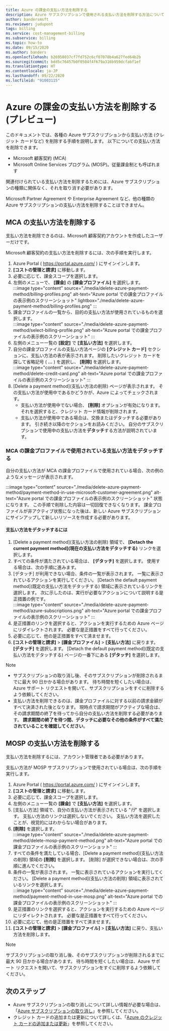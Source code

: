 ```yaml
---
title: Azure の課金の支払い方法を削除する
description: Azure サブスクリプションで使用される支払い方法を削除する方法について説明します。
author: bandersmsft
ms.reviewer: judupont
tags: billing
ms.service: cost-management-billing
ms.subservice: billing
ms.topic: how-to
ms.date: 09/15/2020
ms.author: banders
ms.openlocfilehash: b26958037cf7fd752c6cf07078b4a627fed64b2b
ms.sourcegitcommit: bdd5c76457b0f0504f4f679a316b959dcfabf1ef
ms.translationtype: HT
ms.contentlocale: ja-JP
ms.lasthandoff: 09/22/2020
ms.locfileid: "91003115"
---
```

# <a name="delete-an-azure-billing-payment-method-preview"></a>Azure の課金の支払い方法を削除する (プレビュー)

このドキュメントでは、各種の Azure サブスクリプションから支払い方法 (クレジット カードなど) を削除する手順を説明します。 以下についての支払い方法を削除できます。

- Microsoft 顧客契約 (MCA)
- Microsoft Online Services プログラム (MOSP)。従量課金制とも呼ばれます

関連付けられている支払い方法を削除するためには、Azure サブスクリプションの種類に関係なく、それを取り消す必要があります。

Microsoft Partner Agreement や Enterprise Agreement など、他の種類の Azure サブスクリプションの支払い方法を削除することはできません。

## <a name="delete-an-mca-payment-method"></a>MCA の支払い方法を削除する

支払い方法を削除できるのは、Microsoft 顧客契約アカウントを作成したユーザーだけです。

Microsoft 顧客契約の支払い方法を削除するには、次の手順を実行します。

1. Azure Portal ( https://portal.azure.com/ ) にサインインします。
1. **[コストの管理と請求]** に移動します。
1. 必要に応じて、課金スコープを選択します。
1. 左側のメニューで、 **[課金]** の **[課金プロファイル]** を選択します。  
    :::image type="content" source="./media/delete-azure-payment-method/billing-profiles.png" alt-text="Azure portal での課金プロファイルの表示例のスクリーンショット" lightbox="./media/delete-azure-payment-method/billing-profiles.png" :::
1. 課金プロファイルの一覧から、目的の支払い方法が使用されているものを選択します。  
    :::image type="content" source="./media/delete-azure-payment-method/select-billing-profile.png" alt-text="Azure portal での課金プロファイルの表示例のスクリーンショット" :::
1. 左側のメニュー一覧の **[設定]** で **[支払い方法]** を選択します。
1. 自分の課金プロファイルの支払い方法ページの **[クレジット カード]** セクションに、支払い方法の表が表示されます。 削除したいクレジット カードを探して省略記号 ( **…** ) を選択し、 **[削除]** を選択します。  
    :::image type="content" source="./media/delete-azure-payment-method/delete-credit-card.png" alt-text="Azure portal での課金プロファイルの表示例のスクリーンショット" :::
1. [Delete a payment method]\(支払い方法の削除\) ページが表示されます。 その支払い方法が使用中であるかどうかが、Azure によってチェックされます。
    - 支払い方法が使用中でない場合、 **[削除]** オプションが有効になります。 それを選択すると、クレジット カード情報が削除されます。
    - 支払い方法が使用中である場合は、交換またはデタッチする必要があります。 引き続き以降のセクションをお読みください。 自分のサブスクリプションで使用中の支払い方法を**デタッチ**する方法が説明されています。

### <a name="detach-payment-method-used-by-an-mca-billing-profile"></a>MCA の課金プロファイルで使用されている支払い方法をデタッチする

自分の支払い方法が MCA の課金プロファイルで使用されている場合、次の例のようなメッセージが表示されます。

:::image type="content" source="./media/delete-azure-payment-method/payment-method-in-use-microsoft-customer-agreement.png" alt-text="Azure portal での課金プロファイルの表示例のスクリーンショット" 状態になります。 この手順で削除した内容は一切回復できなくなります。 課金プロファイルが非アクティブ状態になった後は、新しい Azure サブスクリプションにサインアップして新しいリソースを作成する必要があります。

#### <a name="to-detach-a-payment-method"></a>支払い方法をデタッチするには

1. [Delete a payment method]\(支払い方法の削除\) 領域で、 **[Detach the current payment method]\(現在の支払い方法をデタッチする\)** リンクを選択します。
1. すべての条件が満たされている場合は、 **[デタッチ]** を選択します。 使用する場合は、次の手順に進みます。
1. [デタッチ] が利用できない場合、条件の一覧が表示されます。 一覧に表示されているアクションを実行してください。 [Detach the default payment method]\(既定の支払い方法をデタッチする\) 領域に表示されているリンクを選択します。 次に示したのは、実行が必要なアクションについて説明する是正措置の例です。  
    :::image type="content" source="./media/delete-azure-payment-method/azure-subscriptions.png" alt-text="Azure portal での課金プロファイルの表示例のスクリーンショット" :::
1. 是正措置のリンクを選択すると、アクションを実行するための Azure ページにリダイレクトされます。 必要な是正措置をすべて行ってください。
1. 必要に応じて、他の是正措置をすべて済ませます。
1. **[コストの管理と請求]**  >  **[課金プロファイル]**  >  **[支払い方法]** に戻ります。 **[デタッチ]** を選択します。 [Detach the default payment method]\(既定の支払い方法をデタッチする\) ページの一番下にある **[デタッチ]** を選択します。

> [!NOTE]
> - サブスクリプションの取り消し後、そのサブスクリプションが削除されるまでに最大 90 日かかる場合があります。 待ち時間を短くしたい場合は、Azure サポート リクエストを開いて、サブスクリプションをすぐに削除するよう依頼してください。
> - 支払い方法を削除できるのは、課金プロファイルに対する以前の請求金額がすべて決済された後となります。 現時点で請求期間がアクティブな場合は、その請求期間の終了を待ってから自分の支払い方法を削除する必要があります。 **請求期間の終了を待つ間、デタッチに必要なその他の条件がすべて満たされていることを確認してください**。

## <a name="delete-a-mosp-payment-method"></a>MOSP の支払い方法を削除する

支払い方法を削除するには、アカウント管理者である必要があります。

支払い方法が MOSP サブスクリプションで使用されている場合は、次の手順を実行します。

1. Azure Portal ( https://portal.azure.com/ ) にサインインします。
1. **[コストの管理と請求]** に移動します。
1. 必要に応じて、課金スコープを選択します。
1. 左側のメニュー一覧の **[課金]** で **[支払い方法]** を選択します。
1. [支払い方法] 領域で、自分の支払い方法が表示されている "_行_" を選択します。 支払い方法のリンクは選択しないでください。 支払い方法を選択したことが、視覚的にはわからない場合があります。
1. **[削除]** を選択します。  
    :::image type="content" source="./media/delete-azure-payment-method/delete-mosp-payment-method.png" alt-text="Azure portal での課金プロファイルの表示例のスクリーンショット" :::
1. すべての条件を満たしている場合、[Delete a payment method]\(支払い方法の削除\) 領域の **[削除]** を選択します。 [削除] が選択できない場合は、次の手順に進んでください。
1. 条件の一覧が表示されます。 一覧に表示されているアクションを実行してください。 [Delete a payment method]\(支払い方法の削除\) 領域に表示されているリンクを選択します。  
    :::image type="content" source="./media/delete-azure-payment-method/payment-method-in-use-mosp.png" alt-text="Azure portal での課金プロファイルの表示例のスクリーンショット" :::
1. 是正措置のリンクを選択すると、アクションを実行するための Azure ページにリダイレクトされます。 必要な是正措置をすべて行ってください。
1. 必要に応じて、他の是正措置をすべて済ませます。
1. **[コストの管理と請求]**  >  **[課金プロファイル]**  >  **[支払い方法]** に戻り、支払い方法を削除します。

> [!NOTE]
> サブスクリプションの取り消し後、そのサブスクリプションが削除されるまでに最大 90 日かかる場合があります。 待ち時間を短くしたい場合は、Azure サポート リクエストを開いて、サブスクリプションをすぐに削除するよう依頼してください。

## <a name="next-steps"></a>次のステップ

- Azure サブスクリプションの取り消しについて詳しい情報が必要な場合は、「[Azure サブスクリプションの取り消し](cancel-azure-subscription.md)」を参照してください。
- クレジット カードの追加または更新について詳しくは、「[Azure のクレジット カードの追加または更新](change-credit-card.md)」を参照してください。